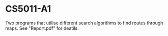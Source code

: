 # CS5011-A1
Two programs that utilise different search algorithms to find routes through maps. See "Report.pdf" for deatils.
